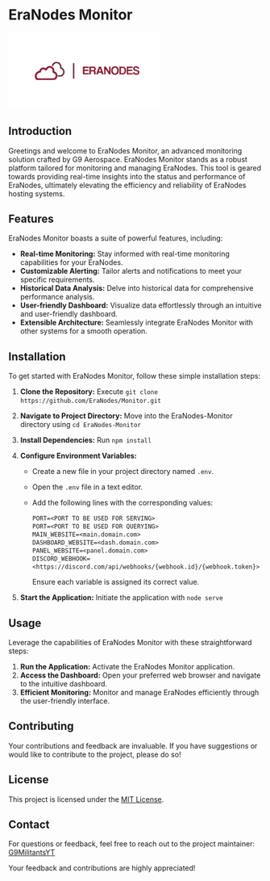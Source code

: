 # EraNodes Monitor

<img src="https://github.com/Eranodes/.github/blob/main/icons/eranodesbanner-transparent.png?raw=true" alt="EraNodes Monitor Logo" style="width: 300px;">

## Introduction
Greetings and welcome to EraNodes Monitor, an advanced monitoring solution crafted by G9 Aerospace. EraNodes Monitor stands as a robust platform tailored for monitoring and managing EraNodes. This tool is geared towards providing real-time insights into the status and performance of EraNodes, ultimately elevating the efficiency and reliability of EraNodes hosting systems.

## Features
EraNodes Monitor boasts a suite of powerful features, including:

- **Real-time Monitoring:** Stay informed with real-time monitoring capabilities for your EraNodes.
- **Customizable Alerting:** Tailor alerts and notifications to meet your specific requirements.
- **Historical Data Analysis:** Delve into historical data for comprehensive performance analysis.
- **User-friendly Dashboard:** Visualize data effortlessly through an intuitive and user-friendly dashboard.
- **Extensible Architecture:** Seamlessly integrate EraNodes Monitor with other systems for a smooth operation.

## Installation
To get started with EraNodes Monitor, follow these simple installation steps:

1. **Clone the Repository:** Execute `git clone https://github.com/EraNodes/Monitor.git`
2. **Navigate to Project Directory:** Move into the EraNodes-Monitor directory using `cd EraNodes-Monitor`
3. **Install Dependencies:** Run `npm install`
4. **Configure Environment Variables:**
    - Create a new file in your project directory named `.env`.
    - Open the `.env` file in a text editor.
    - Add the following lines with the corresponding values:

        ```env
        PORT=<PORT TO BE USED FOR SERVING>
        PORT=<PORT TO BE USED FOR QUERYING>
        MAIN_WEBSITE=<main.domain.com>
        DASHBOARD_WEBSITE=<dash.domain.com>
        PANEL_WEBSITE=<panel.domain.com>
        DISCORD_WEBHOOK=<https://discord.com/api/webhooks/{webhook.id}/{webhook.token}>
        ```

        Ensure each variable is assigned its correct value.

5. **Start the Application:** Initiate the application with `node serve`

## Usage
Leverage the capabilities of EraNodes Monitor with these straightforward steps:

1. **Run the Application:** Activate the EraNodes Monitor application.
2. **Access the Dashboard:** Open your preferred web browser and navigate to the intuitive dashboard.
3. **Efficient Monitoring:** Monitor and manage EraNodes efficiently through the user-friendly interface.

## Contributing
Your contributions and feedback are invaluable. If you have suggestions or would like to contribute to the project, please do so!

## License
This project is licensed under the [MIT License](LICENSE).

## Contact
For questions or feedback, feel free to reach out to the project maintainer: [G9MilitantsYT](https://github.com/g9militantsYT)

Your feedback and contributions are highly appreciated!